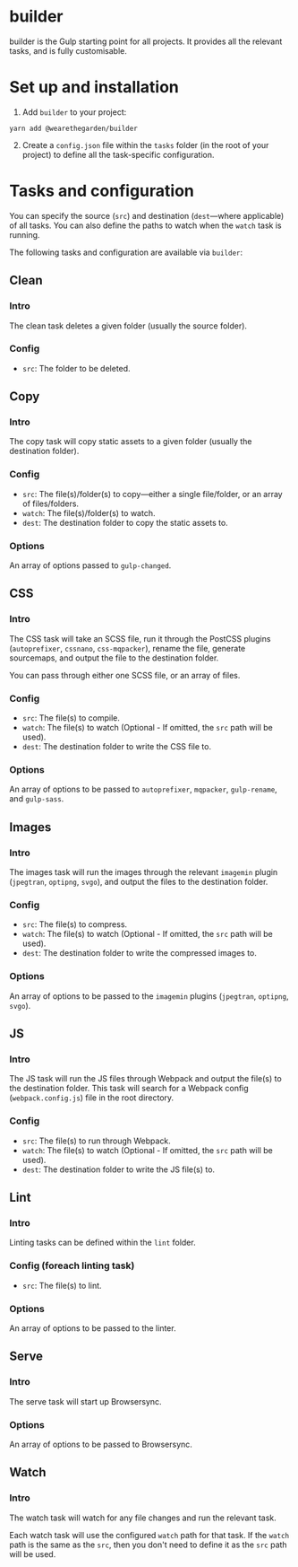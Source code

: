 # builder
builder is the Gulp starting point for all projects. It provides all the relevant tasks, and is fully customisable.

# Set up and installation
1. Add `builder` to your project:
```
yarn add @wearethegarden/builder
```
2. Create a `config.json` file within the `tasks` folder (in the root of your project) to define all the task-specific configuration.

# Tasks and configuration
You can specify the source (`src`) and destination (`dest`—where applicable) of all tasks. You can also define the paths to watch when the `watch` task is running.

The following tasks and configuration are available via `builder`:

## Clean

### Intro
The clean task deletes a given folder (usually the source folder).

### Config
+ `src`: The folder to be deleted.

## Copy

### Intro
The copy task will copy static assets to a given folder (usually the destination folder).

### Config
+ `src`: The file(s)/folder(s) to copy—either a single file/folder, or an array of files/folders.
+ `watch`: The file(s)/folder(s) to watch.
+ `dest`: The destination folder to copy the static assets to.

### Options
An array of options passed to `gulp-changed`.

## CSS

### Intro
The CSS task will take an SCSS file, run it through the PostCSS plugins (`autoprefixer`, `cssnano`, `css-mqpacker`), rename the file, generate sourcemaps, and output the file to the destination folder.

You can pass through either one SCSS file, or an array of files.

### Config
+ `src`: The file(s) to compile.
+ `watch`: The file(s) to watch (Optional - If omitted, the `src` path will be used).
+ `dest`: The destination folder to write the CSS file to.

### Options
An array of options to be passed to 	`autoprefixer`, `mqpacker`, `gulp-rename`, and `gulp-sass`.

## Images

### Intro
The images task will run the images through the relevant `imagemin` plugin (`jpegtran`, `optipng`, `svgo`), and output the files to the destination folder.

### Config
+ `src`: The file(s) to compress.
+ `watch`: The file(s) to watch (Optional - If omitted, the `src` path will be used).
+ `dest`: The destination folder to write the compressed images to.

### Options

An array of options to be passed to the `imagemin` plugins (`jpegtran`, `optipng`, `svgo`).

## JS

### Intro
The JS task will run the JS files through Webpack and output the file(s) to the destination folder. This task will search for a Webpack config (`webpack.config.js`) file in the root directory.

### Config
+ `src`: The file(s) to run through Webpack.
+ `watch`: The file(s) to watch (Optional - If omitted, the `src` path will be used).
+ `dest`: The destination folder to write the JS file(s) to.

## Lint

### Intro
Linting tasks can be defined within the `lint` folder. 

### Config (foreach linting task)
+ `src`: The file(s) to lint.

### Options
An array of options to be passed to the linter.

## Serve

### Intro
The serve task will start up Browsersync.

### Options
An array of options to be passed to Browsersync.

## Watch

### Intro
The watch task will watch for any file changes and run the relevant task.

Each watch task will use the configured `watch` path for that task. If the `watch` path is the same as the `src`, then you don't need to define it as the `src` path will be used.
